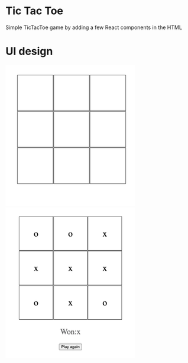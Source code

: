 # Tic Tac Toe
Simple TicTacToe game by adding a few React components in the HTML

# UI design

<img src="./img/startGame.png" alt="Start of the game" width="350px">
<img src="./img/finishGame.png" alt="End of the game" width="350px">